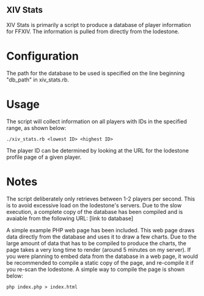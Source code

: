 ## XIV Stats ##

XIV Stats is primarily a script to produce a database of player
information for FFXIV. The information is pulled from directly from the
lodestone.

# Configuration #

The path for the database to be used is specified on the line beginning
"db_path" in xiv_stats.rb.

# Usage #

The script will collect information on all players with IDs in the specified
range, as shown below:

    ./xiv_stats.rb <lowest ID> <highest ID>

The player ID can be determined by looking at the URL for the lodestone
profile page of a given player.

# Notes #

The script deliberately only retrieves between 1-2 players per second. This
is to avoid excessive load on the lodestone's servers. Due to the slow
execution, a complete copy of the database has been compiled and is avaiable
from the following URL: [link to database]

A simple example PHP web page has been included. This web page draws data
directly from the database and uses it to draw a few charts. Due to the
large amount of data that has to be compiled to produce the charts,
the page takes a very long time to render (around 5 minutes on my server).
If you were planning to embed data from the database in a web page, it 
would be recommended to compile a static copy of the page, and re-compile
it if you re-scan the lodestone. A simple way to compile the page is shown
below:

    php index.php > index.html
